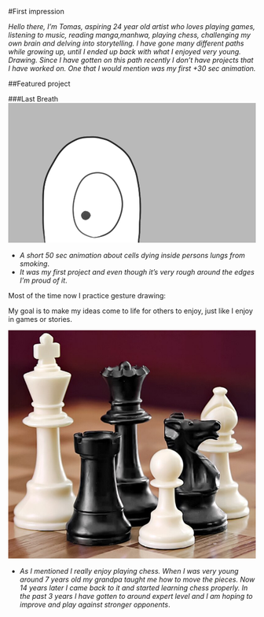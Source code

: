 #First impression

_Hello there, I’m Tomas,_
_aspiring 24 year old artist who loves playing games, listening to music, reading manga,manhwa, playing chess, challenging my own brain and delving into storytelling._
_I have gone many different paths while growing up, until I ended up back with what I enjoyed very young. Drawing. Since I have gotten on this path recently I don’t have projects that I have worked on. One that I would mention was my first +30 sec animation._

##Featured project

###Last Breath
![A thumb like character representing a cell with one eye](02-first-impression/thumb-cell.png)
- *A short 50 sec animation about cells dying inside persons lungs from smoking*.
- *It was my first project and even though it’s very rough around the edges I’m proud of it*.



Most of the time now I practice gesture drawing:


My goal is to make my ideas come to life for others to enjoy, just like I enjoy in games or stories.



![Chess pieces](02-first-impression/ChessSet.jpg)
- *As I mentioned I really enjoy playing chess. When I was very young around 7 years old my grandpa taught me how to move the pieces. Now 14 years later I came back to it and started learning chess properly. In the past 3 years I have gotten to around expert level and I am hoping to improve and play against stronger opponents*.

